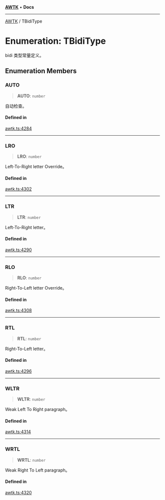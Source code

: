 [**AWTK**](../README.md) • **Docs**

***

[AWTK](../globals.md) / TBidiType

# Enumeration: TBidiType

bidi 类型常量定义。

## Enumeration Members

### AUTO

> **AUTO**: `number`

自动检查。

#### Defined in

[awtk.ts:4284](https://github.com/zlgopen/awtk-binding/blob/f59cb588237dd9223284af0eed269ac285d66f8b/tools/code_gen/js/output/awtk.ts#L4284)

***

### LRO

> **LRO**: `number`

Left-To-Right letter Override。

#### Defined in

[awtk.ts:4302](https://github.com/zlgopen/awtk-binding/blob/f59cb588237dd9223284af0eed269ac285d66f8b/tools/code_gen/js/output/awtk.ts#L4302)

***

### LTR

> **LTR**: `number`

Left-To-Right letter。

#### Defined in

[awtk.ts:4290](https://github.com/zlgopen/awtk-binding/blob/f59cb588237dd9223284af0eed269ac285d66f8b/tools/code_gen/js/output/awtk.ts#L4290)

***

### RLO

> **RLO**: `number`

Right-To-Left letter Override。

#### Defined in

[awtk.ts:4308](https://github.com/zlgopen/awtk-binding/blob/f59cb588237dd9223284af0eed269ac285d66f8b/tools/code_gen/js/output/awtk.ts#L4308)

***

### RTL

> **RTL**: `number`

Right-To-Left letter。

#### Defined in

[awtk.ts:4296](https://github.com/zlgopen/awtk-binding/blob/f59cb588237dd9223284af0eed269ac285d66f8b/tools/code_gen/js/output/awtk.ts#L4296)

***

### WLTR

> **WLTR**: `number`

Weak Left To Right paragraph。

#### Defined in

[awtk.ts:4314](https://github.com/zlgopen/awtk-binding/blob/f59cb588237dd9223284af0eed269ac285d66f8b/tools/code_gen/js/output/awtk.ts#L4314)

***

### WRTL

> **WRTL**: `number`

Weak Right To Left paragraph。

#### Defined in

[awtk.ts:4320](https://github.com/zlgopen/awtk-binding/blob/f59cb588237dd9223284af0eed269ac285d66f8b/tools/code_gen/js/output/awtk.ts#L4320)
